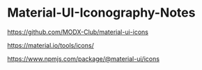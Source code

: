 # Material-UI-Iconography-Notes

https://github.com/MODX-Club/material-ui-icons

https://material.io/tools/icons/

https://www.npmjs.com/package/@material-ui/icons
